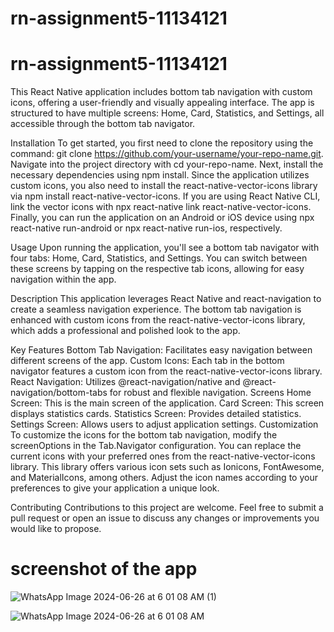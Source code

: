 # rn-assignment5-11134121
# rn-assignment5-11134121

This React Native application includes bottom tab navigation with custom icons, offering a user-friendly and visually appealing interface. The app is structured to have multiple screens: Home, Card, Statistics, and Settings, all accessible through the bottom tab navigator.

Installation
To get started, you first need to clone the repository using the command: git clone https://github.com/your-username/your-repo-name.git. Navigate into the project directory with cd your-repo-name. Next, install the necessary dependencies using npm install. Since the application utilizes custom icons, you also need to install the react-native-vector-icons library via npm install react-native-vector-icons. If you are using React Native CLI, link the vector icons with npx react-native link react-native-vector-icons. Finally, you can run the application on an Android or iOS device using npx react-native run-android or npx react-native run-ios, respectively.

Usage
Upon running the application, you'll see a bottom tab navigator with four tabs: Home, Card, Statistics, and Settings. You can switch between these screens by tapping on the respective tab icons, allowing for easy navigation within the app.

Description
This application leverages React Native and react-navigation to create a seamless navigation experience. The bottom tab navigation is enhanced with custom icons from the react-native-vector-icons library, which adds a professional and polished look to the app.

Key Features
Bottom Tab Navigation: Facilitates easy navigation between different screens of the app.
Custom Icons: Each tab in the bottom navigator features a custom icon from the react-native-vector-icons library.
React Navigation: Utilizes @react-navigation/native and @react-navigation/bottom-tabs for robust and flexible navigation.
Screens
Home Screen: This is the main screen of the application.
Card Screen: This screen displays statistics cards.
Statistics Screen: Provides detailed statistics.
Settings Screen: Allows users to adjust application settings.
Customization
To customize the icons for the bottom tab navigation, modify the screenOptions in the Tab.Navigator configuration. You can replace the current icons with your preferred ones from the react-native-vector-icons library. This library offers various icon sets such as Ionicons, FontAwesome, and MaterialIcons, among others. Adjust the icon names according to your preferences to give your application a unique look.

Contributing
Contributions to this project are welcome. Feel free to submit a pull request or open an issue to discuss any changes or improvements you would like to propose.
# screenshot of the app

![WhatsApp Image 2024-06-26 at 6 01 08 AM (1)](https://github.com/PixBlezz/rn-assignment5-11134121/assets/148706507/d8cbed43-0bc3-4224-831f-ba8ffe3d8dce)


![WhatsApp Image 2024-06-26 at 6 01 08 AM](https://github.com/PixBlezz/rn-assignment5-11134121/assets/148706507/219f2678-f0b2-49a4-9726-d5edcc1ddd68)
